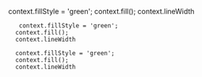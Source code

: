 context.fillStyle = 'green';
      context.fill();
      context.lineWidth
      
       context.fillStyle = 'green';
      context.fill();
      context.lineWidth 
      
      context.fillStyle = 'green';
      context.fill();
      context.lineWidth